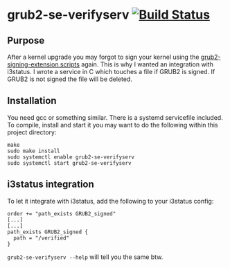 # grub2-se-verifyserv [![Build Status](https://travis-ci.org/Bandie/grub2-se-verifyserv.svg?branch=master)](https://travis-ci.org/Bandie/grub2-se-verifyserv)

## Purpose
After a kernel upgrade you may forgot to sign your kernel using the [grub2-signing-extension scripts](https://github.com/Bandie/grub2-signing-extension) again. 
This is why I wanted an integration with i3status. I wrote a service in C which touches a file if GRUB2 is signed. If GRUB2 is not signed the file will be deleted.


## Installation
You need gcc or something similar. There is a systemd servicefile included. 
To compile, install and start it you may want to do the following within this project directory:

```
make
sudo make install
sudo systemctl enable grub2-se-verifyserv
sudo systemctl start grub2-se-verifyserv
```


## i3status integration
To let it integrate with i3status, add the following to your i3status config:

```
order += "path_exists GRUB2_signed"
[...]
[...]
path_exists GRUB2_signed {
  path = "/verified"
}
```

`grub2-se-verifyserv --help` will tell you the same btw.



